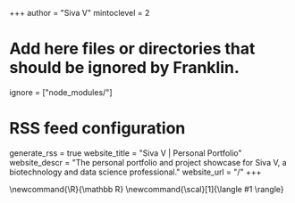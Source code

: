 +++
author = "Siva V"
mintoclevel = 2

# Add here files or directories that should be ignored by Franklin.
ignore = ["node_modules/"]

# RSS feed configuration
generate_rss = true
website_title = "Siva V | Personal Portfolio"
website_descr = "The personal portfolio and project showcase for Siva V, a biotechnology and data science professional."
website_url   = "/"
+++

<!-- Add global latex commands below -->
\newcommand{\R}{\mathbb R}
\newcommand{\scal}[1]{\langle #1 \rangle}